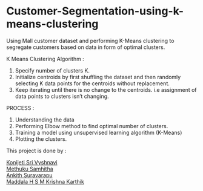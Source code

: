 # Customer-Segmentation-using-k-means-clustering

Using Mall customer dataset and performing K-Means clustering to segregate customers based on data in form of optimal clusters.

K Means Clustering Algorithm : 
1. Specify number of clusters K.
2. Initialize centroids by first shuffling the dataset and then randomly selecting K data points for the centroids without replacement.
3. Keep iterating until there is no change to the centroids. i.e assignment of data points to clusters isn’t changing.

PROCESS :
1. Understanding the data
2. Performing Elbow method to find optimal number of clusters.
3. Training a model using unsupervised learning algorithm (K-Means)
4. Plotting the clusters.

This project is done by :

[Konijeti Sri Vyshnavi](https://github.com/srivyshnavikonijeti)<br/>
[Methuku Samhitha](https://github.com/METHUKUSAMHITHA)<br/>
[Ankith Suravarapu](https://github.com/Ankith-Suravarapu)<br/>
[Maddala H S M Krishna Karthik](https://github.com/karthik1124)
